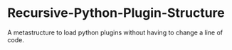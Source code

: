 # Recursive-Python-Plugin-Structure
A metastructure to load python plugins without having to change a line of code. 
